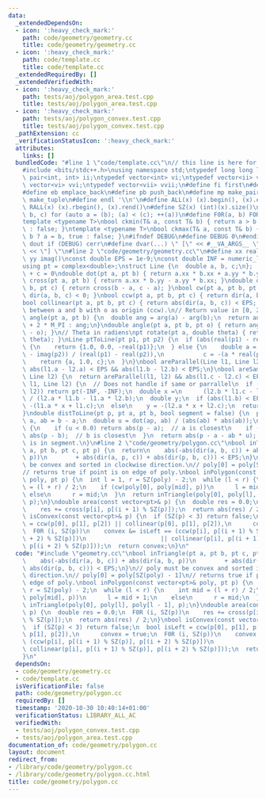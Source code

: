 ```yaml
---
data:
  _extendedDependsOn:
  - icon: ':heavy_check_mark:'
    path: code/geometry/geometry.cc
    title: code/geometry/geometry.cc
  - icon: ':heavy_check_mark:'
    path: code/template.cc
    title: code/template.cc
  _extendedRequiredBy: []
  _extendedVerifiedWith:
  - icon: ':heavy_check_mark:'
    path: tests/aoj/polygon_area.test.cpp
    title: tests/aoj/polygon_area.test.cpp
  - icon: ':heavy_check_mark:'
    path: tests/aoj/polygon_convex.test.cpp
    title: tests/aoj/polygon_convex.test.cpp
  _pathExtension: cc
  _verificationStatusIcon: ':heavy_check_mark:'
  attributes:
    links: []
  bundledCode: "#line 1 \"code/template.cc\"\n// this line is here for a reason\n\
    #include <bits/stdc++.h>\nusing namespace std;\ntypedef long long ll;\ntypedef\
    \ pair<int, int> ii;\ntypedef vector<int> vi;\ntypedef vector<ii> vii;\ntypedef\
    \ vector<vi> vvi;\ntypedef vector<vii> vvii;\n#define fi first\n#define se second\n\
    #define eb emplace_back\n#define pb push_back\n#define mp make_pair\n#define mt\
    \ make_tuple\n#define endl '\\n'\n#define ALL(x) (x).begin(), (x).end()\n#define\
    \ RALL(x) (x).rbegin(), (x).rend()\n#define SZ(x) (int)(x).size()\n#define FOR(a,\
    \ b, c) for (auto a = (b); (a) < (c); ++(a))\n#define F0R(a, b) FOR (a, 0, (b))\n\
    template <typename T>\nbool ckmin(T& a, const T& b) { return a > b ? a = b, true\
    \ : false; }\ntemplate <typename T>\nbool ckmax(T& a, const T& b) { return a <\
    \ b ? a = b, true : false; }\n#ifndef DEBUG\n#define DEBUG 0\n#endif\n#define\
    \ dout if (DEBUG) cerr\n#define dvar(...) \" [\" << #__VA_ARGS__ \": \" << (__VA_ARGS__)\
    \ << \"] \"\n#line 2 \"code/geometry/geometry.cc\"\n#define xx real()\n#define\
    \ yy imag()\nconst double EPS = 1e-9;\nconst double INF = numeric_limits<double>::max();\n\
    using pt = complex<double>;\nstruct Line {\n  double a, b, c;\n};  // ax + by\
    \ + c = 0\ndouble dot(pt a, pt b) { return a.xx * b.xx + a.yy * b.yy; }\ndouble\
    \ cross(pt a, pt b) { return a.xx * b.yy - a.yy * b.xx; }\ndouble dir(pt a, pt\
    \ b, pt c) { return cross(b - a, c - a); }\nbool cw(pt a, pt b, pt c) { return\
    \ dir(a, b, c) < 0; }\nbool ccw(pt a, pt b, pt c) { return dir(a, b, c) > 0; }\n\
    bool collinear(pt a, pt b, pt c) { return abs(dir(a, b, c)) < EPS; }\n// Angle\
    \ between a and b with o as origin (ccw).\n// Return value in [0, 2PI)\ndouble\
    \ angle(pt a, pt b) {\n  double ang = arg(a) - arg(b);\n  return ang < 0 ? ang\
    \ + 2 * M_PI : ang;\n}\ndouble angle(pt a, pt b, pt o) { return angle(b - o, a\
    \ - o); }\n// Theta in radiens\npt rotate(pt a, double theta) { return a * polar(1.0,\
    \ theta); }\nLine ptToLine(pt p1, pt p2) {\n  if (abs(real(p1) - real(p2)) < EPS)\
    \ {\n    return {1.0, 0.0, -real(p1)};\n  } else {\n    double a = -(imag(p1)\
    \ - imag(p2)) / (real(p1) - real(p2)),\n           c = -(a * real(p1)) - imag(p2);\n\
    \    return {a, 1.0, c};\n  }\n}\nbool areParallel(Line l1, Line l2) {\n  return\
    \ abs(l1.a - l2.a) < EPS && abs(l1.b - l2.b) < EPS;\n}\nbool areSame(Line l1,\
    \ Line l2) {\n  return areParallel(l1, l2) && abs(l1.c - l2.c) < EPS;\n}\npt intersectPt(Line\
    \ l1, Line l2) {\n  // Does not handle if same or parrallel\n  if (areParallel(l1,\
    \ l2)) return pt(-INF, -INF);\n  double x =\n      (l2.b * l1.c - l1.b * l2.c)\
    \ / (l2.a * l1.b - l1.a * l2.b);\n  double y;\n  if (abs(l1.b) < EPS)\n    y =\
    \ -(l1.a * x + l1.c);\n  else\n    y = -(l2.a * x + l2.c);\n  return pt(x, y);\n\
    }\ndouble distToLine(pt p, pt a, pt b, bool segment = false) {\n  pt ap = p -\
    \ a, ab = b - a;\n  double u = dot(ap, ab) / (abs(ab) * abs(ab));\n  if (segment)\
    \ {\n    if (u < 0.0) return abs(p - a);  // a is closest\n    if (u > 1.0) return\
    \ abs(p - b);  // b is closest\n  }\n  return abs(p - a - ab * u);      // closest\
    \ is in segment.\n}\n#line 2 \"code/geometry/polygon.cc\"\nbool inTriangle(pt\
    \ a, pt b, pt c, pt p) {\n  return\n    abs(-abs(dir(a, b, c)) + abs(dir(a, b,\
    \ p))\n        + abs(dir(a, p, c)) + abs(dir(p, b, c))) < EPS;\n}\n// poly must\
    \ be convex and sorted in clockwise direction.\n// poly[0] = poly[SZ(poly) - 1]\n\
    // returns true if point is on edge of poly.\nbool inPolygon(const vector<pt>&\
    \ poly, pt p) {\n  int l = 1, r = SZ(poly) - 2;\n  while (l < r) {\n    int mid\
    \ = (l + r) / 2;\n    if (cw(poly[0], poly[mid], p))\n      l = mid + 1;\n   \
    \ else\n      r = mid;\n  }\n  return inTriangle(poly[0], poly[l], poly[l - 1],\
    \ p);\n}\ndouble area(const vector<pt>& p) {\n  double res = 0.0;\n  F0R (i, SZ(p))\n\
    \    res += cross(p[i], p[(i + 1) % SZ(p)]);\n  return abs(res) / 2;\n}\nbool\
    \ isConvex(const vector<pt>& p) {\n  if (SZ(p) < 3) return false;\n  bool isLeft\
    \ = ccw(p[0], p[1], p[2]) || collinear(p[0], p[1], p[2]),\n      convex = true;\n\
    \  F0R (i, SZ(p))\n    convex &= isLeft == (ccw(p[i], p[(i + 1) % SZ(p)], p[(i\
    \ + 2) % SZ(p)])\n                     || collinear(p[i], p[(i + 1) % SZ(p)],\
    \ p[(i + 2) % SZ(p)]));\n  return convex;\n}\n"
  code: "#include \"geometry.cc\"\nbool inTriangle(pt a, pt b, pt c, pt p) {\n  return\n\
    \    abs(-abs(dir(a, b, c)) + abs(dir(a, b, p))\n        + abs(dir(a, p, c)) +\
    \ abs(dir(p, b, c))) < EPS;\n}\n// poly must be convex and sorted in clockwise\
    \ direction.\n// poly[0] = poly[SZ(poly) - 1]\n// returns true if point is on\
    \ edge of poly.\nbool inPolygon(const vector<pt>& poly, pt p) {\n  int l = 1,\
    \ r = SZ(poly) - 2;\n  while (l < r) {\n    int mid = (l + r) / 2;\n    if (cw(poly[0],\
    \ poly[mid], p))\n      l = mid + 1;\n    else\n      r = mid;\n  }\n  return\
    \ inTriangle(poly[0], poly[l], poly[l - 1], p);\n}\ndouble area(const vector<pt>&\
    \ p) {\n  double res = 0.0;\n  F0R (i, SZ(p))\n    res += cross(p[i], p[(i + 1)\
    \ % SZ(p)]);\n  return abs(res) / 2;\n}\nbool isConvex(const vector<pt>& p) {\n\
    \  if (SZ(p) < 3) return false;\n  bool isLeft = ccw(p[0], p[1], p[2]) || collinear(p[0],\
    \ p[1], p[2]),\n      convex = true;\n  F0R (i, SZ(p))\n    convex &= isLeft ==\
    \ (ccw(p[i], p[(i + 1) % SZ(p)], p[(i + 2) % SZ(p)])\n                     ||\
    \ collinear(p[i], p[(i + 1) % SZ(p)], p[(i + 2) % SZ(p)]));\n  return convex;\n\
    }\n"
  dependsOn:
  - code/geometry/geometry.cc
  - code/template.cc
  isVerificationFile: false
  path: code/geometry/polygon.cc
  requiredBy: []
  timestamp: '2020-10-30 10:40:14+01:00'
  verificationStatus: LIBRARY_ALL_AC
  verifiedWith:
  - tests/aoj/polygon_convex.test.cpp
  - tests/aoj/polygon_area.test.cpp
documentation_of: code/geometry/polygon.cc
layout: document
redirect_from:
- /library/code/geometry/polygon.cc
- /library/code/geometry/polygon.cc.html
title: code/geometry/polygon.cc
---
```

